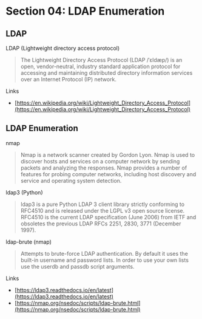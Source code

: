 # Section 04: LDAP Enumeration

## LDAP
LDAP (Lightweight directory access protocol)
> The Lightweight Directory Access Protocol (LDAP /ˈɛldæp/) is an open, vendor-neutral, industry standard application protocol for accessing and maintaining distributed directory information services over an Internet Protocol (IP) network.

Links
- [https://en.wikipedia.org/wiki/Lightweight_Directory_Access_Protocol](https://en.wikipedia.org/wiki/Lightweight_Directory_Access_Protocol)

## LDAP Enumeration
nmap
> Nmap is a network scanner created by Gordon Lyon.
> Nmap is used to discover hosts and services on a computer network by sending packets and analyzing the responses.
> Nmap provides a number of features for probing computer networks, including host discovery and service and operating system detection.

ldap3 (Python)
> ldap3 is a pure Python LDAP 3 client library strictly conforming to RFC4510 and is released under the LGPL v3 open source license.
> RFC4510 is the current LDAP specification (June 2006) from IETF and obsoletes the previous LDAP RFCs 2251, 2830, 3771 (December 1997).

ldap-brute (nmap)
> Attempts to brute-force LDAP authentication.
> By default it uses the built-in username and password lists.
> In order to use your own lists use the userdb and passdb script arguments.

Links
- [https://ldap3.readthedocs.io/en/latest](https://ldap3.readthedocs.io/en/latest)
- [https://nmap.org/nsedoc/scripts/ldap-brute.html](https://nmap.org/nsedoc/scripts/ldap-brute.html)
